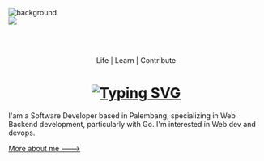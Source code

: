![background](https://github.com/user-attachments/assets/d6e00fda-279f-4db3-9eea-1bd727fa7778)  
<img align="center" src="https://visitor-badge.laobi.icu/badge?page_id=mrizkisaputra.visitor-badge"/>

<br>
<br>

<p align="center">Life | Learn | Contribute</p>  
<h1 align="center">
  <a href="https://git.io/typing-svg"><img src="https://readme-typing-svg.demolab.com?font=Space+Mono&weight=500&size=30&duration=2000&pause=2000&center=true&width=435&lines=Hello+%F0%9F%91%8B;I'm+Muhammat+Rizki+Saputra" alt="Typing SVG" /></a>
</h1>

I'am a Software Developer based in Palembang, specializing in Web Backend development, particularly with Go.
I'm interested in Web dev and devops.


[More about me --->](https://mrizkisaputra.dev)
